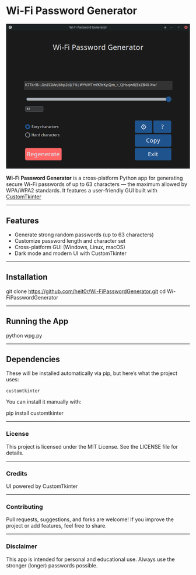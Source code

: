 # Wi-Fi Password Generator

![screenshot](assets/screenshot.png)

**Wi-Fi Password Generator** is a cross-platform Python app for generating secure Wi-Fi passwords of up to 63 characters — the maximum allowed by WPA/WPA2 standards. It features a user-friendly GUI built with [CustomTkinter](https://github.com/TomSchimansky/CustomTkinter)

<!-- , and can optionally generate a QR code for easy scanning and sharing. -->

---

## Features

- Generate strong random passwords (up to 63 characters)
- Customize password length and character set
- Cross-platform GUI (Windows, Linux, macOS)
- Dark mode and modern UI with CustomTkinter

<!-- - Optional QR code generation (scan to connect) -->
---

## Installation

<!-- You can install Wi-Fi Password Generator directly from **PyPI**: -->
<!---->
<!-- ```bash -->
<!-- pip install Wi-Fi Password Generator -->
<!-- ``` -->
<!---->
<!-- Or clone the repository manually: -->

git clone https://github.com/heit0r/Wi-FiPasswordGenerator.git
cd Wi-FiPasswordGenerator
<!-- pip install . -->

---

## Running the App

<!-- After installing, run the app using: -->
<!---->
<!-- wpg -->
<!---->
<!-- Or, if you cloned the repo manually: -->
<!---->
<!-- python -m wpg -->

python wpg.py

---

## Dependencies

These will be installed automatically via pip, but here’s what the project uses:

    customtkinter

You can install it manually with:

pip install customtkinter

<!-- ## Platform Notes -->
<!---->
<!-- ### Windows -->
<!---->
<!-- Just install Python from python.org, then run: -->
<!---->
<!-- pip install Wi-FiPasswordGenerator -->
<!-- Wi-FiPasswordGenerator -->
<!---->
<!---->
<!-- ### Linux -->
<!---->
<!-- Make sure python3 and pip are installed: -->
<!---->
<!-- sudo apt install python3 python3-pip  # Debian/Ubuntu -->
<!-- pip install Wi-FiPasswordGenerator -->
<!-- Wi-FiPasswordGenerator -->
<!---->
<!-- ### macOS -->
<!---->
<!-- Install Python via Homebrew or the official installer: -->
<!---->
<!-- brew install python -->
<!-- pip3 install Wi-FiPasswordGenerator -->
<!-- Wi-FiPasswordGenerator -->

---

### License

This project is licensed under the MIT License. See the LICENSE file for details.

---

### Credits

UI powered by CustomTkinter
    
<!-- QR code generation via qrcode (BSD License) -->

---

### Contributing

Pull requests, suggestions, and forks are welcome! If you improve the project or add features, feel free to share.

---

### Disclaimer

This app is intended for personal and educational use. Always use the stronger (longer) passwords possible.

